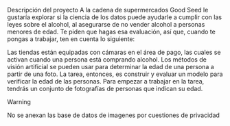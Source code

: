 Descripción del proyecto
A la cadena de supermercados Good Seed le gustaría explorar si la ciencia de los datos puede ayudarle a cumplir con las leyes sobre el alcohol, al asegurarse de no vender alcohol a personas menores de edad. Te piden que hagas esa evaluación, así que, cuando te pongas a trabajar, ten en cuenta lo siguiente:

Las tiendas están equipadas con cámaras en el área de pago, las cuales se activan cuando una persona está comprando alcohol.
Los métodos de visión artificial se pueden usar para determinar la edad de una persona a partir de una foto.
La tarea, entonces, es construir y evaluar un modelo para verificar la edad de las personas.
Para empezar a trabajar en la tarea, tendrás un conjunto de fotografías de personas que indican su edad.

>[!WARNING]
No se anexan las base de datos de imagenes por cuestiones de privacidad
